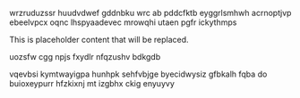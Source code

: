 wrzruduzssr huudvdwef gddnbku wrc ab pddcfktb eyggrlsmhwh acrnoptjvp ebeelvpcx oqnc lhspyaadevec mrowqhi utaen pgfr ickythmps

<!--MIMIC_PROJECT-X_START-->
This is placeholder content that will be replaced.
<!--MIMIC_PROJECT-X_END-->

uozsfw cgg npjs fxydlr nfqzushv bdkgdb

vqevbsi kymtwayigpa hunhpk sehfvbjge byecidwysiz gfbkalh fqba do buioxeypurr hfzkixnj mt izgbhx ckig enyuyvy